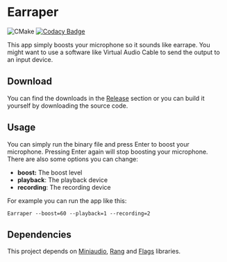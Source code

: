# Earraper
![CMake](https://github.com/dodiayar/Earraper/workflows/CMake/badge.svg)
[![Codacy Badge](https://app.codacy.com/project/badge/Grade/2e97e24d37ec498fb4df204b1bcd4d45)](https://www.codacy.com/gh/dodiayar/Earraper/dashboard?utm_source=github.com&amp;utm_medium=referral&amp;utm_content=dodiayar/Earraper&amp;utm_campaign=Badge_Grade)

This app simply boosts your microphone so it sounds like earrape. You might want to use a software like Virtual Audio Cable to send the output to an input device.

## Download
You can find the downloads in the [Release](https://github.com/dodiayar/Earraper/releases) section or you can build it yourself by downloading the source code.

## Usage
You can simply run the binary file and press Enter to boost your microphone. Pressing Enter again will stop boosting your microphone. There are also some options you can change:

 - **boost:** The boost level
 - **playback**: The playback device
 - **recording**: The recording device

For example you can run the app like this:

    Earraper --boost=60 --playback=1 --recording=2

## Dependencies

This project depends on [Miniaudio](https://github.com/mackron/miniaudio), [Rang](https://github.com/agauniyal/rang) and [Flags](https://github.com/sailormoon/flags) libraries.
